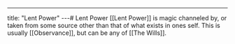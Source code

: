 ---
title: "Lent Power"
---# Lent Power
[[Lent Power]] is magic channeled by, or taken from some source other than that of what exists in ones self. This is usually [[Observance]], but can be any of [[The Wills]].